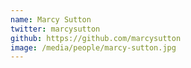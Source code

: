 ```yaml
---
name: Marcy Sutton
twitter: marcysutton
github: https://github.com/marcysutton
image: /media/people/marcy-sutton.jpg
---
```

